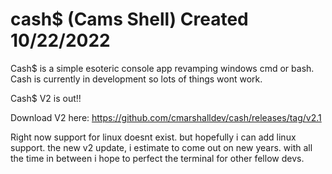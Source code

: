 # cash$ (Cams Shell) Created 10/22/2022
Cash$ is a simple esoteric console app revamping windows cmd or bash. Cash is currently in development so lots of things wont work.



Cash$ V2 is out!!

Download V2 here:
https://github.com/cmarshalldev/cash/releases/tag/v2.1

Right now support for linux doesnt exist. but hopefully i can add linux support. the new v2 update, i estimate to come out on new years. with all the time in between i hope to perfect the terminal for other fellow devs.
